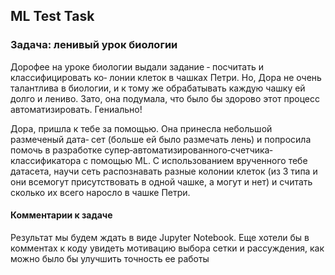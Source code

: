 ## ML Test Task

### Задача: ленивый урок биологии

Дорофее на уроке биологии выдали задание ‐ посчитать и классифицировать ко‐
лонии клеток в чашках Петри. Но, Дора не очень талантлива в биологии, и к тому
же обрабатывать каждую чашку ей долго и лениво. Зато, она подумала, что было
бы здорово этот процесс автоматизировать. Гениально!

Дора, пришла к тебе за помощью. Она принесла небольшой размеченый дата‐
сет (больше ей было размечать лень) и попросила помочь в разработке супер‐автоматизированного‐счетчика‐классификатора с помощью ML.
С использованием врученного тебе датасета, научи сеть распознавать разные колонии клеток (из 3 типа и они всемогут присутствовать в одной чашке, а могут и
нет) и считать сколько их всего наросло в чашке Петри.

#### Комментарии к задаче
Результат мы будем ждать в виде Jupyter Notebook. Еще хотели бы в комментах к
коду увидеть мотивацию выбора сетки и рассуждения, как можно было бы улучшить точность ее работы
